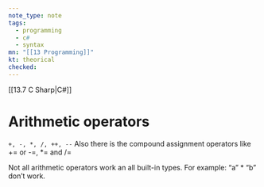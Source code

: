 ```yaml
---
note_type: note
tags:
  - programming
  - c#
  - syntax
mn: "[[13 Programming]]"
kt: theorical
checked: 
---
```

[[13.7 C Sharp|C#]]
# Arithmetic operators

`+, -, *, /, ++, --` Also there is the compound assignment operators like += or -=, *= and /= 

Not all arithmetic operators work an all built-in types. For example: “a” * “b” don’t work. 
